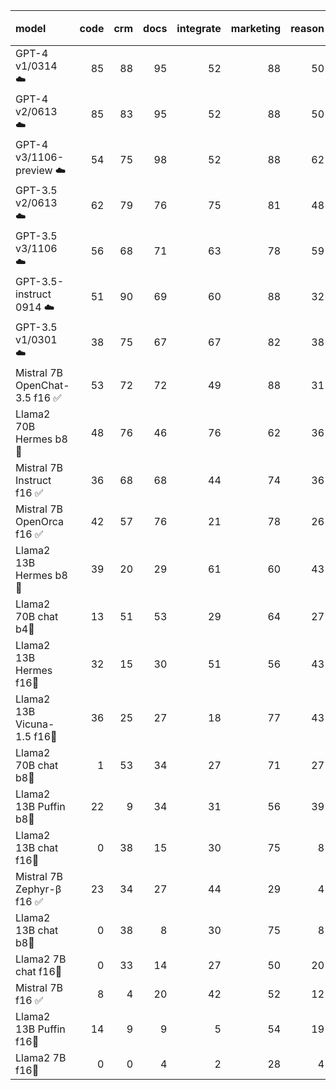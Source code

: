| model                         |   code |   crm |   docs |   integrate |   marketing |   reason |   final 🏆 | Cost    | Speed    |
|:------------------------------|-------:|------:|-------:|------------:|------------:|---------:|----------:|:--------|:---------|
| GPT-4 v1/0314 ☁️              |     85 |    88 |     95 |          52 |          88 |       50 |        76 | 7.18 €  | 0.77 rps |
| GPT-4 v2/0613 ☁️              |     85 |    83 |     95 |          52 |          88 |       50 |        75 | 7.18 €  | 0.75 rps |
| GPT-4 v3/1106-preview ☁️      |     54 |    75 |     98 |          52 |          88 |       62 |        71 | 2.52 €  | 0.66 rps |
| GPT-3.5 v2/0613 ☁️            |     62 |    79 |     76 |          75 |          81 |       48 |        70 | 0.35 €  | 0.96 rps |
| GPT-3.5 v3/1106 ☁️            |     56 |    68 |     71 |          63 |          78 |       59 |        66 | 0.24 €  | 2.33 rps |
| GPT-3.5-instruct 0914 ☁️      |     51 |    90 |     69 |          60 |          88 |       32 |        65 | 0.36 €  | 2.35 rps |
| GPT-3.5 v1/0301 ☁️            |     38 |    75 |     67 |          67 |          82 |       38 |        61 | 0.36 €  | 1.76 rps |
| Mistral 7B OpenChat-3.5 f16 ✅ |     53 |    72 |     72 |          49 |          88 |       31 |        61 | 0.59 €  | 1.85 rps |
| Llama2 70B Hermes b8🦙         |     48 |    76 |     46 |          76 |          62 |       36 |        58 | 13.10 € | 0.13 rps |
| Mistral 7B Instruct f16 ✅     |     36 |    68 |     68 |          44 |          74 |       36 |        54 | 0.68 €  | 1.60 rps |
| Mistral 7B OpenOrca f16 ✅     |     42 |    57 |     76 |          21 |          78 |       26 |        50 | 0.55 €  | 1.98 rps |
| Llama2 13B Hermes b8🦙         |     39 |    20 |     29 |          61 |          60 |       43 |        42 | 5.71 €  | 0.19 rps |
| Llama2 70B chat b4🦙           |     13 |    51 |     53 |          29 |          64 |       27 |        40 | 4.06 €  | 0.27 rps |
| Llama2 13B Hermes f16🦙        |     32 |    15 |     30 |          51 |          56 |       43 |        38 | 0.57 €  | 1.93 rps |
| Llama2 13B Vicuna-1.5 f16🦙    |     36 |    25 |     27 |          18 |          77 |       43 |        38 | 0.78 €  | 1.39 rps |
| Llama2 70B chat b8🦙           |      1 |    53 |     34 |          27 |          71 |       27 |        36 | 10.24 € | 0.16 rps |
| Llama2 13B Puffin b8🦙         |     22 |     9 |     34 |          31 |          56 |       39 |        32 | 8.29 €  | 0.13 rps |
| Llama2 13B chat f16🦙          |      0 |    38 |     15 |          30 |          75 |        8 |        27 | 0.64 €  | 1.71 rps |
| Mistral 7B Zephyr-β f16 ✅     |     23 |    34 |     27 |          44 |          29 |        4 |        27 | 0.60 €  | 1.81 rps |
| Llama2 13B chat b8🦙           |      0 |    38 |      8 |          30 |          75 |        8 |        26 | 4.01 €  | 0.27 rps |
| Llama2 7B chat f16🦙           |      0 |    33 |     14 |          27 |          50 |       20 |        24 | 0.65 €  | 1.67 rps |
| Mistral 7B f16 ✅              |      8 |     4 |     20 |          42 |          52 |       12 |        23 | 1.05 €  | 1.04 rps |
| Llama2 13B Puffin f16🦙        |     14 |     9 |      9 |           5 |          54 |       19 |        18 | 1.71 €  | 0.64 rps |
| Llama2 7B f16🦙                |      0 |     0 |      4 |           2 |          28 |        4 |         6 | 1.13 €  | 0.97 rps |